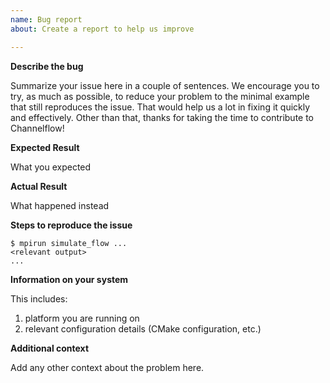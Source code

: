 ```yaml
---
name: Bug report
about: Create a report to help us improve

---
```



**Describe the bug**

Summarize your issue here in a couple of sentences. We encourage
you to try, as much as possible, to reduce your problem to the minimal example that still reproduces the issue. 
That would help us a lot in fixing it quickly and effectively.
Other than that, thanks for taking the time to contribute to Channelflow!

**Expected Result**

What you expected

**Actual Result**

What happened instead

**Steps to reproduce the issue**

```console
$ mpirun simulate_flow ...
<relevant output>
...
```

**Information on your system**

This includes:

 1. platform you are running on
 2. relevant configuration details (CMake configuration, etc.)

**Additional context**

Add any other context about the problem here.
